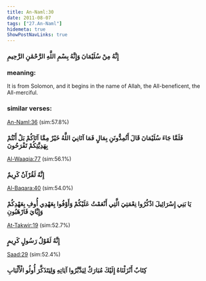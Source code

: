 ```yaml
---
title: An-Naml:30
date: 2011-08-07
tags: ["27.An-Naml"]
hidemeta: true 
ShowPostNavLinks: true 
---
```

### إِنَّهُ مِنْ سُلَيْمَانَ وَإِنَّهُ بِسْمِ اللَّهِ الرَّحْمَٰنِ الرَّحِيمِ
### meaning: 
It is from Solomon, and it begins in the name of Allah, the All-beneficent, the All-merciful.
### similar verses: 

[An-Naml:36](/27/36) (sim:57.8%)

### فَلَمَّا جَاءَ سُلَيْمَانَ قَالَ أَتُمِدُّونَنِ بِمَالٍ فَمَا آتَانِيَ اللَّهُ خَيْرٌ مِمَّا آتَاكُمْ بَلْ أَنْتُمْ بِهَدِيَّتِكُمْ تَفْرَحُونَ

[Al-Waaqia:77](/56/77) (sim:56.1%)

### إِنَّهُ لَقُرْآنٌ كَرِيمٌ

[Al-Baqara:40](/2/40) (sim:54.0%)

### يَا بَنِي إِسْرَائِيلَ اذْكُرُوا نِعْمَتِيَ الَّتِي أَنْعَمْتُ عَلَيْكُمْ وَأَوْفُوا بِعَهْدِي أُوفِ بِعَهْدِكُمْ وَإِيَّايَ فَارْهَبُونِ

[At-Takwir:19](/81/19) (sim:52.7%)

### إِنَّهُ لَقَوْلُ رَسُولٍ كَرِيمٍ

[Saad:29](/38/29) (sim:52.4%)

### كِتَابٌ أَنْزَلْنَاهُ إِلَيْكَ مُبَارَكٌ لِيَدَّبَّرُوا آيَاتِهِ وَلِيَتَذَكَّرَ أُولُو الْأَلْبَابِ
